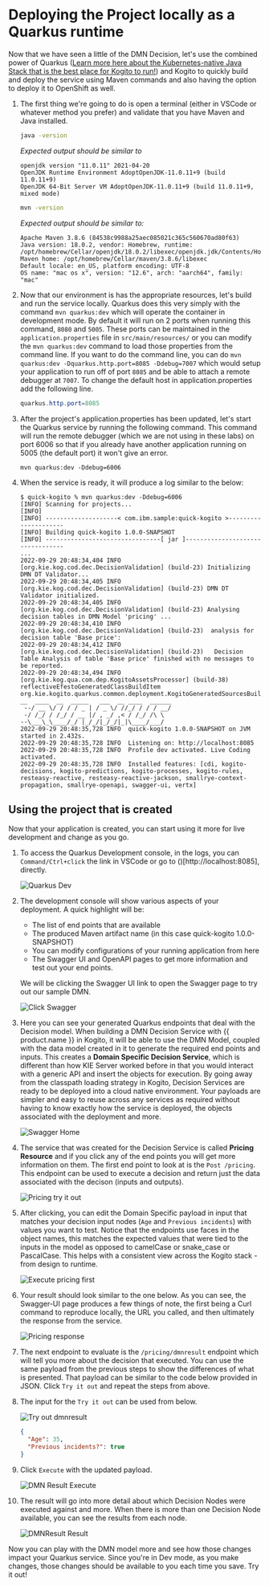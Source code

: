 # Deploying the Project locally as a Quarkus runtime

Now that we have seen a little of the DMN Decision, let's use the combined power of Quarkus ([Learn more here about the Kubernetes-native Java Stack that is the best place for Kogito to run!](https://developers.redhat.com/learn/quarkus)) and Kogito to quickly build and deploy the service using Maven commands and also having the option to deploy it to OpenShift as well.

1. The first thing we're going to do is open a terminal (either in VSCode or whatever method you prefer) and validate that you have Maven and Java installed.

    ~~~bash
    java -version
    ~~~

    *Expected output should be similar to*

    ~~~console
    openjdk version "11.0.11" 2021-04-20
    OpenJDK Runtime Environment AdoptOpenJDK-11.0.11+9 (build 11.0.11+9)
    OpenJDK 64-Bit Server VM AdoptOpenJDK-11.0.11+9 (build 11.0.11+9, mixed mode)
    ~~~

    ~~~bash
    mvn -version
    ~~~

    *Expected output should be similar to:*

    ~~~console
    Apache Maven 3.8.6 (84538c9988a25aec085021c365c560670ad80f63)
    Java version: 18.0.2, vendor: Homebrew, runtime: /opt/homebrew/Cellar/openjdk/18.0.2/libexec/openjdk.jdk/Contents/Home
    Maven home: /opt/homebrew/Cellar/maven/3.8.6/libexec
    Default locale: en_US, platform encoding: UTF-8
    OS name: "mac os x", version: "12.6", arch: "aarch64", family: "mac"
    ~~~

1. Now that our environment is has the appropriate resources, let's build and run the service locally. Quarkus does this very simply with the command `mvn quarkus:dev` which will operate the container in development mode. By default it will run on 2 ports when running this command, `8080` and `5005`. These ports can be maintained in the `application.properties` file in `src/main/resources/` or you can modify the `mvn quarkus:dev` command to load those properties from the command line. If you want to do the command line, you can do `mvn quarkus:dev -Dquarkus.http.port=8085 -Ddebug=7007` which would setup your application to run off of port `8085` and be able to attach a remote debugger at `7007`. To change the default host in application.properties add the following line.

    ~~~java
    quarkus.http.port=8085
    ~~~

1. After the project's application.properties has been updated, let's start the Quarkus service by running the following command. This command will run the remote debugger (which we are not using in these labs) on port 6006 so that if you already have another application running on 5005 (the default port) it won't give an error.

    ~~~shell
    mvn quarkus:dev -Ddebug=6006
    ~~~

1. When the service is ready, it will produce a log similar to the below:

    ~~~log
    $ quick-kogito % mvn quarkus:dev -Ddebug=6006
    [INFO] Scanning for projects...
    [INFO] 
    [INFO] --------------------< com.ibm.sample:quick-kogito >---------------------
    [INFO] Building quick-kogito 1.0.0-SNAPSHOT
    [INFO] --------------------------------[ jar ]---------------------------------
    ...
    2022-09-29 20:48:34,404 INFO  [org.kie.kog.cod.dec.DecisionValidation] (build-23) Initializing DMN DT Validator...
    2022-09-29 20:48:34,405 INFO  [org.kie.kog.cod.dec.DecisionValidation] (build-23) DMN DT Validator initialized.
    2022-09-29 20:48:34,405 INFO  [org.kie.kog.cod.dec.DecisionValidation] (build-23) Analysing decision tables in DMN Model 'pricing' ...
    2022-09-29 20:48:34,410 INFO  [org.kie.kog.cod.dec.DecisionValidation] (build-23)  analysis for decision table 'Base price':
    2022-09-29 20:48:34,412 INFO  [org.kie.kog.cod.dec.DecisionValidation] (build-23)   Decision Table Analysis of table 'Base price' finished with no messages to be reported.
    2022-09-29 20:48:34,494 INFO  [org.kie.kog.qua.com.dep.KogitoAssetsProcessor] (build-38) reflectiveEfestoGeneratedClassBuildItem org.kie.kogito.quarkus.common.deployment.KogitoGeneratedSourcesBuildItem@415815e1
    __  ____  __  _____   ___  __ ____  ______ 
     --/ __ \/ / / / _ | / _ \/ //_/ / / / __/ 
     -/ /_/ / /_/ / __ |/ , _/ ,< / /_/ /\ \   
    --\___\_\____/_/ |_/_/|_/_/|_|\____/___/   
    2022-09-29 20:48:35,728 INFO  quick-kogito 1.0.0-SNAPSHOT on JVM started in 2.432s. 
    2022-09-29 20:48:35,728 INFO  Listening on: http://localhost:8085
    2022-09-29 20:48:35,728 INFO  Profile dev activated. Live Coding activated.
    2022-09-29 20:48:35,728 INFO  Installed features: [cdi, kogito-decisions, kogito-predictions, kogito-processes, kogito-rules, resteasy-reactive, resteasy-reactive-jackson, smallrye-context-propagation, smallrye-openapi, swagger-ui, vertx]
    ~~~

## Using the project that is created

Now that your application is created, you can start using it more for live development and change as you go.

1. To access the Quarkus Development console, in the logs, you can `Command/Ctrl+click` the link in VSCode or go to ()[http://localhost:8085], directly.

    ![Quarkus Dev](../99_images/business_automation/introduction/quarkus-dev.png)

1. The development console will show various aspects of your deployment. A quick highlight will be:

    - The list of end points that are available
    - The produced Maven artifact name (in this case quick-kogito 1.0.0-SNAPSHOT)
    - You can modify configurations of your running application from here
    - The Swagger UI and OpenAPI pages to get more information and test out your end points.
 
    We will be clicking the Swagger UI link to open the Swagger page to try out our sample DMN.
 
    ![Click Swagger](../99_images/business_automation/introduction/click-swagger.png)

1. Here you can see your generated Quarkus endpoints that deal with the Decision model. When building a DMN Decision Service with {{ product.name }} in Kogito, it will be able to use the DMN Model, coupled with the data model created in it to generate the required end points and inputs. This creates a **Domain Specific Decision Service**, which is different than how KIE Server worked before in that you would interact with a generic API and insert the objects for execution. By going away from the classpath loading strategy in Kogito, Decision Services are ready to be deployed into a cloud native environment. Your payloads are simpler and easy to reuse across any services as required without having to know exactly how the service is deployed, the objects associated with the deployment and more.

    ![Swagger Home](../99_images/business_automation/introduction/swagger-ui.png)

1. The service that was created for the Decision Service is called **Pricing Resource** and if you click any of the end points you will get more information on them. The first end point to look at is the `Post /pricing`. This endpoint can be used to execute a decision and return just the data associated with the decison (inputs and outputs).

    ![Pricing try it out](../99_images/business_automation/introduction/dmn-pricing-first.png)

1. After clicking, you can edit the Domain Specific payload in input that matches your decision input nodes (`Age` and `Previous incidents`) with values you want to test. Notice that the endpoints use faces in the object names, this matches the expected values that were tied to the inputs in the model as opposed to camelCase or snake_case or PascalCase. This helps with a consistent view across the Kogito stack - from design to runtime.

    ![Execute pricing first](../99_images/business_automation/introduction/execute-pricing-first.png)

1. Your result should look similar to the one below. As you can see, the Swagger-UI page produces a few things of note, the first being a Curl command to reproduce locally, the URL you called, and then ultimately the response from the service.

    ![Pricing response](../99_images/business_automation/introduction/executed-pricing-simple.png)

1. The next endpoint to evaluate is the `/pricing/dmnresult` endpoint which will tell you more about the decision that executed. You can use the same payload from the previous steps to show the differences of what is presented. That payload can be similar to the code below provided in JSON. Click `Try it out` and repeat the steps from above. 

1. The input for the `Try it out` can be used from below.

    ![Try out dmnresult](../99_images/business_automation/introduction/dmnresult-try-it-out.png)

    ~~~json
    {
      "Age": 35,
      "Previous incidents?": true
    }
    ~~~

1. Click `Execute` with the updated payload.

    ![DMN Result Execute](../99_images/business_automation/introduction/dmnresult-execute.png)

1. The result will go into more detail about which Decision Nodes were executed against and more. When there is more than one Decision Node available, you can see the results from each node.

    ![DMNResult Result](../99_images/business_automation/introduction/dmnresult-result.png)

Now you can play with the DMN model more and see how those changes impact your Quarkus service. Since you're in Dev mode, as you make changes, those changes should be available to you each time you save. Try it out!
